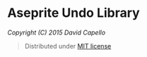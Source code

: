 # Aseprite Undo Library
*Copyright (C) 2015 David Capello*

> Distributed under [MIT license](LICENSE.txt)
